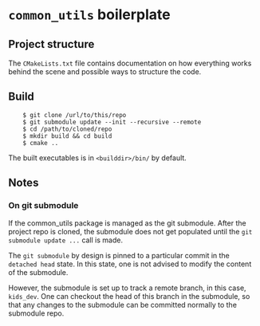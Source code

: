 # `common_utils` boilerplate

## Project structure

The `CMakeLists.txt` file contains documentation on how everything works
behind the scene and possible ways to structure the code.

## Build

```
    $ git clone /url/to/this/repo
    $ git submodule update --init --recursive --remote
    $ cd /path/to/cloned/repo
    $ mkdir build && cd build
    $ cmake ..
```

The built executables is in `<builddir>/bin/` by default.


## Notes

### On git submodule

If the common_utils package is managed as the git submodule.
After the project repo is cloned, the submodule does not
get populated until the `git submodule update ...` call is
made.

The `git submodule` by design is pinned to a particular commit
in the `detached head` state. In this state, one is not advised
to modify the content of the submodule.

However, the submodule is set up to track a remote branch, in this
case, `kids_dev`. One can checkout the head of this branch in
the submodule, so that any changes to the submodule can be committed
normally to the submodule repo.
